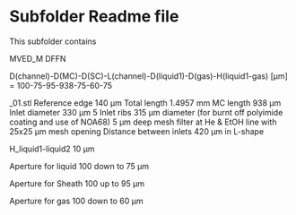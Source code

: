 # Subfolder Readme file
This subfolder contains


MVED_M DFFN

D(channel)-D(MC)-D(SC)-L(channel)-D(liquid1)-D(gas)-H(liquid1-gas) [µm]
= 100-75-95-938-75-60-75

_01.stl 
Reference edge 140 µm
Total length 1.4957 mm
MC length 938 µm
Inlet diameter 330 µm
5 Inlet ribs 315 µm diameter (for burnt off polyimide coating and use of NOA68)
5 µm deep mesh filter at He & EtOH line with 25x25 µm mesh opening
Distance between inlets 420 µm in L-shape

H_liquid1-liquid2 10 µm

Aperture for liquid
100 down to 75 µm

Aperture for Sheath
100 up to 95 µm

Aperture for gas
100 down to 60 µm
